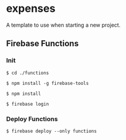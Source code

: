 # expenses
A template to use when starting a new project.


## Firebase Functions

### Init
`$ cd ./functions`

`$ npm install -g firebase-tools`

`$ npm install`

`$ firebase login`

### Deploy Functions
`$ firebase deploy --only functions`


